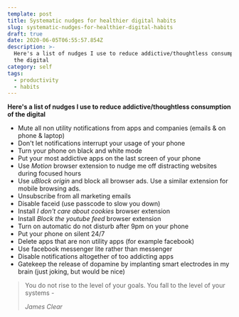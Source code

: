 ```yaml
---
template: post
title: Systematic nudges for healthier digital habits
slug: systematic-nudges-for-healthier-digital-habits
draft: true
date: 2020-06-05T06:55:57.854Z
description: >-
  Here's a list of nudges I use to reduce addictive/thoughtless consumption of
  the digital
category: self
tags:
  - productivity
  - habits
---
```

**Here's a list of nudges I use to reduce addictive/thoughtless consumption of the digital**

* Mute all non utility notifications from apps and companies (emails & on phone & laptop)
* Don't let notifications interrupt your usage of your phone
* Turn your phone on black and white mode
* Put your most addictive apps on the last screen of your phone
* Use _Motion_ browser extension to nudge me off distracting websites during focused hours
* Use _uBlock origin_ and block all browser ads. Use a similar extension for mobile browsing ads.
* Unsubscribe from all marketing emails
* Disable faceid (use passcode to slow you down)
* Install _I don't care about cookies_ browser extension
* Install _Block the youtube feed_ browser extension 
* Turn on automatic do not disturb after 9pm on your phone
* Put your phone on silent 24/7
* Delete apps that are non utility apps (for example facebook)
* Use facebook messenger lite rather than messenger
* Disable notifications altogether of too addicting apps
* Gatekeep the release of dopamine by implanting smart electrodes in my brain (just joking, but would be nice)

> You do not rise to the level of your goals. You fall to the level of your systems -
>
>  
>
> _James Clear_
